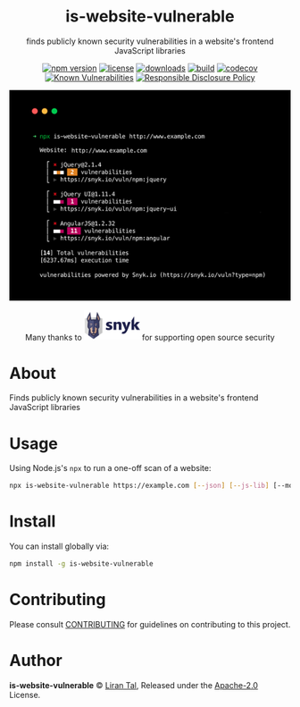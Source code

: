 <p align="center"><h1 align="center">
  is-website-vulnerable
</h1>

<p align="center">
  finds publicly known security vulnerabilities in a website's frontend JavaScript libraries
</p>

<p align="center">
  <a href="https://www.npmjs.org/package/is-website-vulnerable"><img src="https://badgen.net/npm/v/is-website-vulnerable" alt="npm version"/></a>
  <a href="https://www.npmjs.org/package/is-website-vulnerable"><img src="https://badgen.net/npm/license/is-website-vulnerable" alt="license"/></a>
  <a href="https://www.npmjs.org/package/is-website-vulnerable"><img src="https://badgen.net/npm/dt/is-website-vulnerable" alt="downloads"/></a>
  <a href="https://github.com/lirantal/is-website-vulnerable/actions?workflow=CI"><img src="https://github.com/lirantal/is-website-vulnerable/workflows/CI/badge.svg" alt="build"/></a>
  <a href="https://codecov.io/gh/lirantal/is-website-vulnerable"><img src="https://badgen.net/codecov/c/github/lirantal/is-website-vulnerable" alt="codecov"/></a>
  <a href="https://snyk.io/test/github/lirantal/is-website-vulnerable"><img src="https://snyk.io/test/github/lirantal/is-website-vulnerable/badge.svg" alt="Known Vulnerabilities"/></a>
  <a href="./SECURITY.md"><img src="https://img.shields.io/badge/Security-Responsible%20Disclosure-yellow.svg" alt="Responsible Disclosure Policy" /></a>
</p>

<p align="center">
  <img src="./.github/is-website-vulnerable-logo.png" alt="Screenshot of npm module called is website vulnerable that detects security vulnerabilities in websites based on Snyk database" />
  
  <p align="center">
  	<p align="center">Many thanks to <a href="https://snyk.io"><img src="./.github/snyk-logo.png" width="100"></a> for supporting open source security</p>
    
</p>


</p>

# About

Finds publicly known security vulnerabilities in a website's frontend JavaScript libraries

# Usage

Using Node.js's `npx` to run a one-off scan of a website:

```bash
npx is-website-vulnerable https://example.com [--json] [--js-lib] [--mobile|--desktop] [--chromePath]
```

# Install

You can install globally via:

```bash
npm install -g is-website-vulnerable
```

# Contributing

Please consult [CONTRIBUTING](./CONTRIBUTING.md) for guidelines on contributing to this project.

# Author

**is-website-vulnerable** © [Liran Tal](https://github.com/lirantal), Released under the [Apache-2.0](./LICENSE) License.
